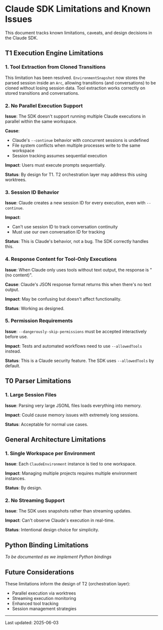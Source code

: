 # Claude SDK Limitations and Known Issues

This document tracks known limitations, caveats, and design decisions in the Claude SDK.

## T1 Execution Engine Limitations

### 1. Tool Extraction from Cloned Transitions

This limitation has been resolved. `EnvironmentSnapshot` now stores the parsed
session inside an `Arc`, allowing transitions (and conversations) to be cloned
without losing session data. Tool extraction works correctly on stored
transitions and conversations.

### 2. No Parallel Execution Support

**Issue**: The SDK doesn't support running multiple Claude executions in parallel within the same workspace.

**Cause**: 
- Claude's `--continue` behavior with concurrent sessions is undefined
- File system conflicts when multiple processes write to the same workspace
- Session tracking assumes sequential execution

**Impact**: Users must execute prompts sequentially.

**Status**: By design for T1. T2 orchestration layer may address this using worktrees.

### 3. Session ID Behavior

**Issue**: Claude creates a new session ID for every execution, even with `--continue`.

**Impact**: 
- Can't use session ID to track conversation continuity
- Must use our own conversation ID for tracking

**Status**: This is Claude's behavior, not a bug. The SDK correctly handles this.

### 4. Response Content for Tool-Only Executions

**Issue**: When Claude only uses tools without text output, the response is "(no content)".

**Cause**: Claude's JSON response format returns this when there's no text output.

**Impact**: May be confusing but doesn't affect functionality.

**Status**: Working as designed.

### 5. Permission Requirements

**Issue**: `--dangerously-skip-permissions` must be accepted interactively before use.

**Impact**: Tests and automated workflows need to use `--allowedTools` instead.

**Status**: This is a Claude security feature. The SDK uses `--allowedTools` by default.

## T0 Parser Limitations

### 1. Large Session Files

**Issue**: Parsing very large JSONL files loads everything into memory.

**Impact**: Could cause memory issues with extremely long sessions.

**Status**: Acceptable for normal use cases.

## General Architecture Limitations

### 1. Single Workspace per Environment

**Issue**: Each `ClaudeEnvironment` instance is tied to one workspace.

**Impact**: Managing multiple projects requires multiple environment instances.

**Status**: By design.

### 2. No Streaming Support

**Issue**: The SDK uses snapshots rather than streaming updates.

**Impact**: Can't observe Claude's execution in real-time.

**Status**: Intentional design choice for simplicity.

## Python Binding Limitations

*To be documented as we implement Python bindings*

## Future Considerations

These limitations inform the design of T2 (orchestration layer):
- Parallel execution via worktrees
- Streaming execution monitoring
- Enhanced tool tracking
- Session management strategies

---

Last updated: 2025-06-03